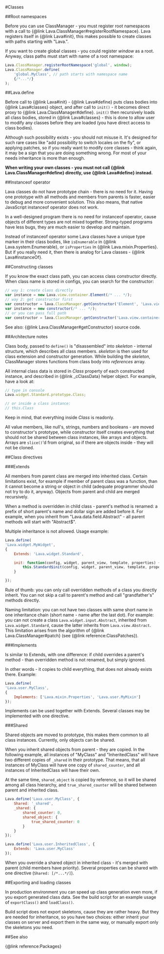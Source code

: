 
#Classes

##Root namespaces

Before you can use ClassManager - you must register root namespaces with a call to
{@link Lava.ClassManager#registerRootNamespace}. Lava registers itself in {@link Lava#init}, this makes possible to
create classes with paths starting with "Lava.".

If you want to create global classes - you could register <var>window</var> as a root.
Anyway, class paths must start with name of a root namespace:
```javascript
Lava.ClassManager.registerRootNamespace('global', window);
Lava.ClassManager.define(
	'global.MyClass', // path starts with namespace name
	{/*...*/}
);
```

##Lava.define

Before call to {@link Lava#init} - {@link Lava#define} puts class bodies into {@link Lava#classes} object,
and after call to `init()` - it becomes direct proxy to {@link Lava.ClassManager#define}.
`init()` then recursively loads all class bodies, stored in {@link Lava#classes} - this is done to allow user to modify any classes
before they are loaded (you have direct access to class bodies).

Although such possibility exists - you should not misuse it.
It's designed for such rare cases like "add possibility to switch locales on the fly", or applying patches,
so if you really want to modify core classes - think again, it may be a sign that you are doing something wrong.
For most of your needs inheritance is more than enough.

<b>When writing your own classes - you must not call {@link Lava.ClassManager#define} directly,
use {@link Lava#define} instead.</b>

##Instanceof operator

Lava classes do not have prototype chain - there is no need for it. Having one prototype with all methods and members
from parents is faster, easier to debug and more convenient solution. This also means, that native JavaScript
<kw>instanceof</kw> operator does not work.

In a well-designed program there is no need for <kw>instanceof</kw> operator, cause objects of different types are not
mixed together. Strong-typed programs have less bugs, they are much easier to develop and maintain.

Instead of <kw>instanceof</kw> operator some Lava classes have a unique type marker in their class bodies,
like `isEnumerable` in {@link Lava.system.Enumerable}, or `isProperties` in {@link Lava.mixin.Properties}.
But if you really need it, then there is analog for Lava classes - {@link Lava#instanceOf}.

##Constructing classes

If you know the exact class path, you can access class constructor directly.
When class name is stored in configs, you can search for the constructor:

```javascript
// way 1: create class directly
var instance = new Lava.view.container.Element(/* ... */);
// way 2: get constructor first
var constructor = lava.ClassManager.getConstructor('Element', 'Lava.view.container');
var instance = new constructor(/* ... */);
// or you can pass full path
var constructor = lava.ClassManager.getConstructor('Lava.view.container.Element');
```

See also: {@link Lava.ClassManager#getConstructor} source code.

##Architecture notes

Class body, passed to `define()` is "disassembled" into <var>skeleton</var> - internal structure, which describes all class members.
<var>skeleton</var> is then used for class extension and constructor generation.
While building the <var>skeleton</var>, ClassManager stores functions from class body into <var>references</var> array.

All internal class data is stored in <var>Class</var> property of each constructed instance,
and described in {@link _cClassData} helper object. For example, have a look at:
```javascript
// type in console
Lava.widget.Standard.prototype.Class;

// or inside a class instance:
// this.Class
```

Keep in mind, that everything inside <var>Class</var> is readonly.

All value members, like <kw>null</kw>'s, strings, numbers and booleans - are moved to constructor's prototype,
while constructor itself creates everything that should not be shared between class instances, like arrays and objects.
Arrays are `slice()`'d from original, so if there are objects inside - they will not be cloned.

##Class directives

###Extends

All members from parent class are merged into inherited class.
Certain limitations exist, for example if member of parent class was a function,
than it cannot become a string or object in child (adequate programmer should not try to do it, anyway).
Objects from parent and child are merged recursively.

When a method is overridden in child class - parent's method is renamed:
a prefix of short parent's name and dollar sign are added before it. For example,
when you inherit from "Lava.data.field.Abstract" - all parent methods will start with "Abstract$".

Multiple inheritance is not allowed. Usage example:

```javascript
Lava.define(
'Lava.widget.MyWidget',
{
	Extends: 'Lava.widget.Standard',

	init: function(config, widget, parent_view, template, properties) {
		this.Standard$init(config, widget, parent_view, template, properties);
	}

});
```

Rule of thumb: you can only call overridden methods of a class you directly inherit.
You can not skip a call to parent's method and call "grandfather's" methods directly.

Naming limitation: you can not have two classes with same short name in one inheritance chain 
(short name - name after the last dot). For example: you can not create a class `Lava.widget.input.Abstract`, 
inherited from `Lava.widget.Standard`, cause the latter inherits from `Lava.view.Abstract`. This limitation arises from
the algorithm of {@link Lava.ClassManager#patch} (see {@link reference:ClassPatches}).

###Implements

Is similar to Extends, with one difference: if child overrides a parent's method -
than overridden method is not renamed, but simply ignored.

In other words - it copies to child everything, that does not already exists there. Example:

```javascript
Lava.define(
'Lava.user.MyClass',
{
	Implements: ['Lava.mixin.Properties', 'Lava.user.MyMixin']
});
```

Implements can be used together with Extends. Several classes may be implemented with one directive.

###Shared

Shared objects are moved to prototype, this makes them common to all class instances.
Currently, only objects can be shared.

When you inherit shared objects from parent - they are copied.
In the following example, all instances of "MyClass" and "InheritedClass" will have two different copies of `_shared`
in their prototype. That means, that all instances of MyClass will have one copy of `shared_counter`,
and all instances of InheritedClass will have their own.

At the same time, `shared_object` is copied by reference,
so it will be shared among all class hierarchy, and `true_shared_counter` will be shared between parent and inherited class.

```javascript
Lava.define('Lava.user.MyClass', {
	Shared: '_shared',
	_shared: {
		shared_counter: 0,
		shared_object: {
			true_shared_counter: 0
		}
	}
});

Lava.define('Lava.user.InheritedClass', {
	Extends: 'Lava.user.MyClass'
});
```

When you override a shared object in inherited class - it's merged with parent (child members have priority).
Several properties can be shared with one directive (`Shared: [/*...*/]`).

##Exporting and loading classes

In production environment you can speed up class generation even more, if you export generated class data.
See the build script for an example usage of `exportClass()` and `loadClass()`.

Build script does not export skeletons, cause they are rather heavy.
But they are needed for inheritance, so you have two choices: either inherit your classes on server and export them
in the same way, or manually export only the skeletons you need.

##See also

{@link reference:Packages}